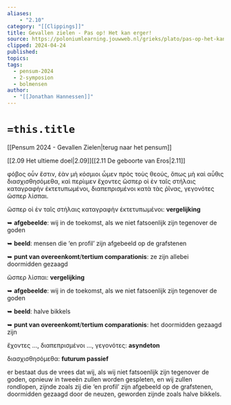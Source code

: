 ```yaml
---
aliases:
    - "2.10"
category: "[[Clippings]]"
title: Gevallen zielen - Pas op! Het kan erger!
source: https://poloniumlearning.jouwweb.nl/grieks/plato/pas-op-het-kan-erger
clipped: 2024-04-24
published:
topics:
tags:
  - pensum-2024
  - 2-symposion
  - bolmensen
author:
  - "[[Jonathan Hannessen]]"
---
```

# `=this.title`

[[Pensum 2024 - Gevallen Zielen|terug naar het pensum]]

[[2.09 Het ultieme doel|2.09]][[2.11 De geboorte van Eros|2.11]]

φόβος οὖν ἔστιν, ἐὰν μὴ κόσμιοι ὦμεν πρὸς τοὺς θεούς, ὅπως μὴ καὶ αὖθις διασχισθησόμεθα, καὶ περίιμεν ἔχοντες ὥσπερ οἱ ἐν ταῖς στήλαις καταγραφὴν ἐκτετυπωμένοι, διαπεπρισμένοι κατὰ τὰς ῥῖνας, γεγονότες ὥσπερ λίσπαι.

ὥσπερ οἱ ἐν ταῖς στήλαις καταγραφὴν ἐκτετυπωμένοι: **vergelijking**

➥ **afgebeelde**: wij in de toekomst, als we niet fatsoenlijk zijn tegenover de goden

➥ **beeld**: mensen die ‘en profil’ zijn afgebeeld op de grafstenen

➥ **punt van overeenkomt**/**tertium comparationis**: ze zijn allebei doormidden gezaagd

ὥσπερ λίσπαι: **vergelijking**

➥ **afgebeelde**: wij in de toekomst, als we niet fatsoenlijk zijn tegenover de goden

➥ **beeld**: halve bikkels

➥ **punt van overeenkomt**/**tertium comparationis**: het doormidden gezaagd zijn

ἔχοντες ..., διαπεπρισμένοι ..., γεγονότες: **asyndeton**

διασχισθησόμεθα: **futurum passief**

er bestaat dus de vrees dat wij, als wij niet fatsoenlijk zijn tegenover de goden, opnieuw in tweeën zullen worden gespleten, en wij zullen rondlopen, zijnde zoals zij die ‘en profil’ zijn afgebeeld op de grafstenen, doormidden gezaagd door de neuzen, geworden zijnde zoals halve bikkels.
